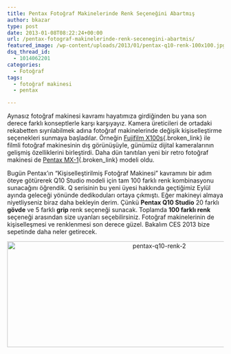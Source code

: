 ```yaml
---
title: Pentax Fotoğraf Makinelerinde Renk Seçeneğini Abartmış
author: bkazar
type: post
date: 2013-01-08T08:22:24+00:00
url: /pentax-fotograf-makinelerinde-renk-secenegini-abartmis/
featured_image: /wp-content/uploads/2013/01/pentax-q10-renk-100x100.jpg
dsq_thread_id:
  - 1014062201
categories:
  - Fotoğraf
tags:
  - fotoğraf makinesi
  - pentax

---
```

Aynasız fotoğraf makinesi kavramı hayatımıza girdiğinden bu yana son derece farklı konseptlerle karşı karşıyayız. Kamera üreticileri de ortadaki rekabetten sıyrılabilmek adına fotoğraf makinelerinde değişik kişiselleştirme seçenekleri sunmaya başladılar. Örneğin [Fujifilm X100s][1]{.broken_link} ile filmli fotoğraf makinesinin dış görünüşüyle, günümüz dijital kameralarının gelişmiş özelliklerini birleştirdi. Daha dün tanıtılan yeni bir retro fotoğraf makinesi de [Pentax MX-1][2]{.broken_link} modeli oldu.

Bugün Pentax’ın “Kişiselleştirilmiş Fotoğraf Makinesi” kavramını bir adım öteye götürerek Q10 Studio modeli için tam 100 farklı renk kombinasyonu sunacağını öğrendik. Q serisinin bu yeni üyesi hakkında geçtiğimiz Eylül ayında geleceği yönünde dedikoduları ortaya çıkmıştı. Eğer makineyi almaya niyetliyseniz biraz daha bekleyin derim. Çünkü **Pentax Q10 Studio** 20 farklı **gövde** ve 5 farklı **grip** renk seçeneği sunacak. Toplamda **100 farklı renk** seçeneği arasından size uyanları seçebilirsiniz. Fotoğraf makinelerinin de kişiselleşmesi ve renklenmesi son derece güzel. Bakalım CES 2013 bize sepetinde daha neler getirecek.

<p style="text-align: center;">
  <img class="aligncenter  wp-image-10551" alt="pentax-q10-renk-2" src="https://www.murekkep.org/wp-content/uploads/2013/01/pentax-q10-renk-2.png" width="692" height="246" srcset="https://www.murekkep.org/wp-content/uploads/2013/01/pentax-q10-renk-2.png 988w, https://www.murekkep.org/wp-content/uploads/2013/01/pentax-q10-renk-2-400x142.png 400w, https://www.murekkep.org/wp-content/uploads/2013/01/pentax-q10-renk-2-50x17.png 50w, https://www.murekkep.org/wp-content/uploads/2013/01/pentax-q10-renk-2-125x44.png 125w, https://www.murekkep.org/wp-content/uploads/2013/01/pentax-q10-renk-2-300x106.png 300w, https://www.murekkep.org/wp-content/uploads/2013/01/pentax-q10-renk-2-580x206.png 580w" sizes="(max-width: 692px) 100vw, 692px" />
</p>

 [1]: https://www.murekkep.org/fujifilm-x-100s-ve-fujifilm-x-20-kameralar-duyuruldu-ces-2013-10518
 [2]: https://www.murekkep.org/retro-tarziyla-pentax-mx-1-dijital-kompakt-kamera-duyuruldu-ces-2013-10533